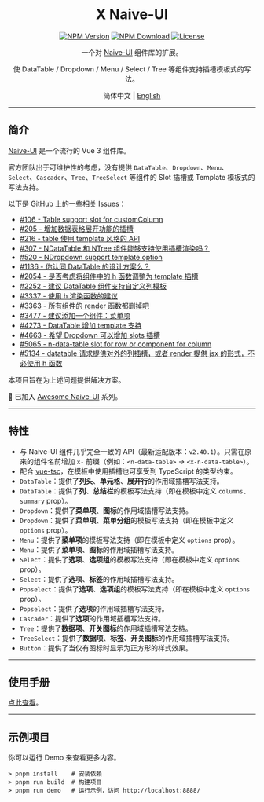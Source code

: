 ﻿<h1 align="center">X Naive-UI</h1>

<div align="center">

[![NPM Version](https://img.shields.io/npm/v/@skit/x.naive-ui.svg?sanitize=true)](https://www.npmjs.com/package/@skit/x.naive-ui)
[![NPM Download](https://img.shields.io/npm/dm/@skit/x.naive-ui.svg?sanitize=true)](https://www.npmjs.com/package/@skit/x.naive-ui)
[![License](https://img.shields.io/github/license/fudiwei/x.naive-ui)](https://mit-license.org/)

</div>

<p align="center">一个对 <a href="https://github.com/tusen-ai/naive-ui" target="_blank">Naive-UI</a> 组件库的扩展。</p>
<p align="center">使 DataTable / Dropdown / Menu / Select / Tree 等组件支持插槽模板式的写法。</p>

<p align="center">简体中文 | <a href="README.en-US.md">English</a></p>

---

## 简介

[Naive-UI](https://github.com/tusen-ai/naive-ui) 是一个流行的 Vue 3 组件库。

官方团队出于可维护性的考虑，没有提供 `DataTable`、`Dropdown`、`Menu`、`Select`、`Cascader`、`Tree`、`TreeSelect` 等组件的 Slot 插槽或 Template 模板式的写法支持。

以下是 GitHub 上的一些相关 Issues：

- [#106 - Table support slot for customColumn](https://github.com/tusen-ai/naive-ui/issues/106)
- [#205 - 增加数据表格展开功能的插槽](https://github.com/tusen-ai/naive-ui/issues/205)
- [#216 - table 使用 template 风格的 API](https://github.com/tusen-ai/naive-ui/issues/216)
- [#307 - NDataTable 和 NTree 组件能够支持使用插槽渲染吗？](https://github.com/tusen-ai/naive-ui/issues/307)
- [#520 - NDropdown support template option](https://github.com/tusen-ai/naive-ui/issues/520)
- [#1136 - 你认同 DataTable 的设计方案么？](https://github.com/tusen-ai/naive-ui/discussions/1136)
- [#2054 - 是否考虑将组件中的 h 函数调整为 template 插槽](https://github.com/tusen-ai/naive-ui/issues/2054)
- [#2252 - 建议 DataTable 组件支持自定义列模板](https://github.com/tusen-ai/naive-ui/issues/2252)
- [#3337 - 使用 h 渲染函数的建议](https://github.com/tusen-ai/naive-ui/issues/3337)
- [#3363 - 所有组件的 render 函数都删掉吧](https://github.com/tusen-ai/naive-ui/issues/3363)
- [#3477 - 建议添加一个组件：菜单项](https://github.com/tusen-ai/naive-ui/issues/3477)
- [#4273 - DataTable 增加 template 支持](https://github.com/tusen-ai/naive-ui/issues/4273)
- [#4663 - 希望 Dropdown 可以增加 slots 插槽](https://github.com/tusen-ai/naive-ui/issues/4663)
- [#5065 - n-data-table slot for row or component for column](https://github.com/tusen-ai/naive-ui/issues/5065)
- [#5134 - datatable 请求提供对外的列插槽，或者 render 提供 jsx 的形式，不必使用 h 函数](https://github.com/tusen-ai/naive-ui/issues/5134)

本项目旨在为上述问题提供解决方案。

🚀 已加入 [Awesome Naive-UI](https://github.com/naive-ui/awesome-naive) 系列。

---

## 特性

- 与 Naive-UI 组件几乎完全一致的 API（最新适配版本：`v2.40.1`）。只需在原来的组件名前增加 `x-` 前缀（例如：`<n-data-table>` → `<x-n-data-table>`）。
- 配合 [vue-tsc](https://github.com/vuejs/language-tools)，在模板中使用插槽也可享受到 TypeScript 的类型约束。
- `DataTable`：提供了**列头**、**单元格**、**展开行**的作用域插槽写法支持。
- `DataTable`：提供了**列**、**总结栏**的模板写法支持（即在模板中定义 `columns`、`summary` prop）。
- `Dropdown`：提供了**菜单项**、**图标**的作用域插槽写法支持。
- `Dropdown`：提供了**菜单项**、**菜单分组**的模板写法支持（即在模板中定义 `options` prop）。
- `Menu`：提供了**菜单项**的模板写法支持（即在模板中定义 `options` prop）。
- `Menu`：提供了**菜单项**、**图标**的作用域插槽写法支持。
- `Select`：提供了**选项**、**选项组**的模板写法支持（即在模板中定义 `options` prop）。
- `Select`：提供了**选项**、**标签**的作用域插槽写法支持。
- `Popselect`：提供了**选项**、**选项组**的模板写法支持（即在模板中定义 `options` prop）。
- `Popselect`：提供了**选项**的作用域插槽写法支持。
- `Cascader`：提供了**选项**的作用域插槽写法支持。
- `Tree`：提供了**数据项**、**开关图标**的作用域插槽写法支持。
- `TreeSelect`：提供了**数据项**、**标签**、**开关图标**的作用域插槽写法支持。
- `Button`：提供了当仅有图标时显示为正方形的样式效果。

---

## 使用手册

[点此查看](./docs/zh-CN/README.md)。

---

## 示例项目

你可以运行 Demo 来查看更多内容。

```shell
> pnpm install    # 安装依赖
> pnpm run build  # 构建项目
> pnpm run demo   # 运行示例，访问 http://localhost:8888/
```
